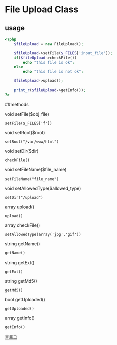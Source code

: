 # File Upload Class 

usage
------- 

```php
<?php
	$fileUpload = new FileUpload();

	$fileUpload->setFile($_FILES['input_file']);
	if($fileUpload->checkFile())
		echo "this file is ok";
	else
		echo "this file is not ok";

	$fileUpload->upload();

	print_r($fileUpload->getInfo());
?>
```
##methods

void setFile($obj_file)

	setFile($_FILES['f'])
void setRoot($root)

	setRoot("/var/www/html")
void setDir($dir)

	checkFile()
void setFileName($file_name)

	setFileName("file_name")
void setAllowedType($allowed_type)

	setDir("/upload")
array upload()

	upload()
array checkFile()

	setAllowedType(array('jpg','gif'))
string getName()	

	getName()	
string getExt()	

	getExt()	
string getMd5()	

	getMd5()	
bool getUploaded()	

	getUploaded()	
array getInfo()

	getInfo()

[블로그](http://blog.serpongs.net)
